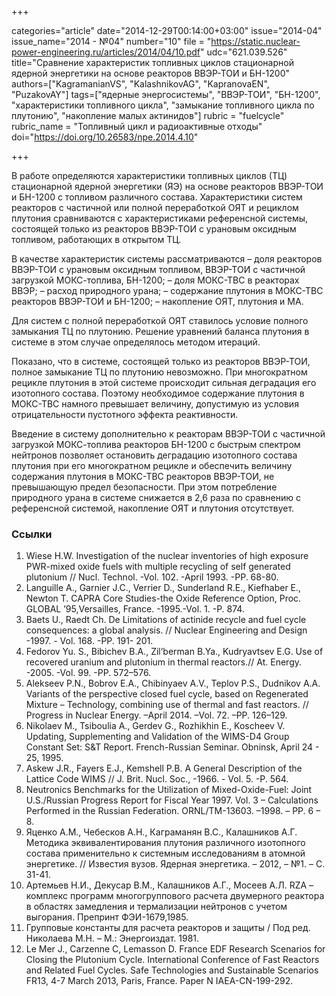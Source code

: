 +++

categories="article"
date="2014-12-29T00:14:00+03:00"
issue="2014-04"
issue_name="2014 - №04"
number="10"
file = "https://static.nuclear-power-engineering.ru/articles/2014/04/10.pdf"
udc="621.039.526"
title="Сравнение характеристик топливных циклов стационарной ядерной энергетики на основе реакторов ВВЭР-ТОИ и БН-1200"
authors=["KagramanianVS", "KalashnikovAG", "KapranovaEN", "PuzakovAY"]
tags=["ядерные энергосистемы", "ВВЭР-ТОИ", "БН-1200", "характеристики топливного цикла", "замыкание топливного цикла по плутонию", "накопление малых актинидов"]
rubric = "fuelcycle"
rubric_name = "Топливный цикл и радиоактивные отходы"
doi="https://doi.org/10.26583/npe.2014.4.10"

+++

В работе определяются характеристики топливных циклов (ТЦ) стационарной ядерной энергетики (ЯЭ) на основе реакторов ВВЭР-ТОИ и БН-1200 с топливом различного состава. Характеристики систем реакторов с частичной или полной переработкой ОЯТ и рециклом плутония сравниваются с характеристиками референсной системы, состоящей только из реакторов ВВЭР-ТОИ с урановым оксидным топливом, работающих в открытом ТЦ.

В качестве характеристик системы рассматриваются
– доля реакторов ВВЭР-ТОИ с урановым оксидным топливом, ВВЭР-ТОИ
с частичной загрузкой МОКС-топлива, БН-1200;
– доля МОКС-ТВС в реакторах ВВЭР;
– расход природного урана;
– содержание плутония в МОКС-ТВС реакторов ВВЭР-ТОИ и БН-1200;
– накопление ОЯТ, плутония и МА.

Для систем с полной переработкой ОЯТ ставилось условие полного замыкания ТЦ по плутонию. Решение уравнений баланса плутония в системе в этом случае определялось методом итераций.

Показано, что в системе, состоящей только из реакторов ВВЭР-ТОИ, полное замыкание ТЦ по плутонию невозможно. При многократном рецикле плутония в этой системе происходит сильная деградация его изотопного состава. Поэтому необходимое содержание плутония в МОКС-ТВС намного превышает величину, допустимую из условия отрицательности пустотного эффекта реактивности.

Введение в систему дополнительно к реакторам ВВЭР-ТОИ с частичной загрузкой МОКС-топлива реакторов БН-1200 с быстрым спектром нейтронов позволяет остановить деградацию изотопного состава плутония при его многократном рецикле и обеспечить величину содержания плутония в МОКС-ТВС реакторов ВВЭР-ТОИ, не превышающую предел безопасности. При этом потребление природного урана в системе снижается в 2,6 раза по сравнению с референсной системой, накопление ОЯТ и плутония отсутствует.

### Ссылки

1. Wiese H.W. Investigation of the nuclear inventories of high exposure PWR-mixed oxide fuels with multiple recycling of self generated plutonium // Nucl. Technol. -Vol. 102. -April 1993. -PP. 68-80.
2. Languille A., Garnier J.C., Verrier D., Sunderland R.E., Kiefhaber E., Newton T. CAPRA Core Studies-the Oxide Reference Option, Proc. GLOBAL ’95,Versailles, France. -1995.-Vol. 1. -P. 874.
3. Baets U., Raedt Ch. De Limitations of actinide recycle and fuel cycle consequences: a global analysis. // Nuclear Engineering and Design -1997. - Vol. 168. -PP. 191- 201.
4. Fedorov Yu. S., Bibichev B.A., Zil’berman B.Ya., Kudryavtsev E.G. Use of recovered uranium and plutonium in thermal reactors.// At. Energy. -2005. -Vol. 99. -PP. 572–576.
5. Alekseev P.N., Bobrov E.A., Chibinyaev A.V., Teplov P.S., Dudnikov A.A. Variants of the perspective closed fuel cycle, based on Regenerated Mixture – Technology, combining use of thermal and fast reactors. // Progress in Nuclear Energy. –April 2014. –Vol. 72. –PP. 126–129.
6. Nikolaev М., Tsiboulia A., Gerdev G., Rozhikhin Е., Koscheev V. Updating, Supplementing and Validation of the WIMS-D4 Group Constant Set: S&T Report. French-Russian Seminar. Obninsk, April 24 - 25, 1995.
7. Askew J.R., Fayers E.J., Kemshell P.B. A General Description of the Lattice Code WIMS // J. Brit. Nucl. Soc., -1966. - Vol. 5. -P. 564.
8. Neutronics Benchmarks for the Utilization of Mixed-Oxide-Fuel: Joint U.S./Russian Progress Report for Fiscal Year 1997. Vol. 3 – Calculations Performed in the Russian Federation. ORNL/TM-13603. –1998. – PP. 6 – 8.
9. Яценко А.М., Чебесков А.Н., Каграманян В.С., Калашников А.Г. Методика эквивалентирования плутония различного изотопного состава применительно к системным исследованиям в атомной энергетике. // Известия вузов. Ядерная энергетика. – 2012, – №1. – С. 31-41.
10. Артемьев Н.И., Декусар В.М., Калашников А.Г., Мосеев А.Л. RZA – комплекс программ многогруппового расчета двумерного реактора в областях замедления и термализации нейтронов с учетом выгорания. Препринт ФЭИ-1679,1985.
11. Групповые константы для расчета реакторов и защиты / Под ред. Николаева М.Н. – М.: Энергоиздат. 1981.
12. Le Mer J., Carzenne C, Lemasson D. France EDF Research Scenarios for Closing the Plutonium Cycle. International Conference of Fast Reactors and Related Fuel Cycles. Safe Technologies and Sustainable Scenarios FR13, 4-7 March 2013, Paris, France. Paper N IAEA-CN-199-292.